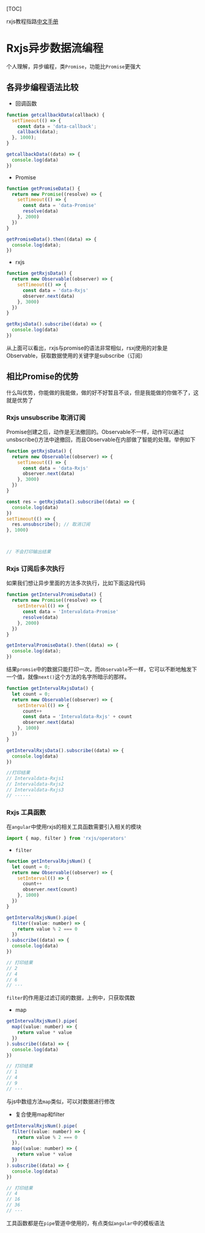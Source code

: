 [TOC]

rxjs教程指路[中文手册](https://cn.rx.js.org)

# Rxjs异步数据流编程

个人理解，异步编程，类`Promise`，功能比`Promise`更强大

## 各异步编程语法比较

- 回调函数

```js
function getcallbackData(callback) {
  setTimeout(() => {
    const data = 'data-callback';
    callback(data);
  }, 1000);
}

getcallbackData((data) => {
  console.log(data)
})
```

- Promise

```js
function getPromiseData() {
  return new Promise((resolve) => {
    setTimeout(() => {
      const data = 'data-Promise'
      resolve(data)
    }, 2000)
  })
}

getPromiseData().then((data) => {
  console.log(data);
})
```

- rxjs

```js
function getRxjsData() {
  return new Observable((observer) => {
    setTimeout(() => {
      const data = 'data-Rxjs'
      observer.next(data)
    }, 3000)
  })
}

getRxjsData().subscribe((data) => {
  console.log(data)
})
```

从上面可以看出，rxjs与promise的语法非常相似，rsxj使用的对象是Observable，获取数据使用的关键字是subscribe（订阅）

## 相比Promise的优势

什么叫优势，你能做的我能做，做的好不好暂且不谈，但是我能做的你做不了，这就是优势了

### Rxjs unsubscribe 取消订阅

Promise创建之后，动作是无法撤回的。Observable不一样，动作可以通过unsbscribe()方法中途撤回，而且Observable在内部做了智能的处理。举例如下

```js
function getRxjsData() {
  return new Observable((observer) => {
    setTimeout(() => {
      const data = 'data-Rxjs'
      observer.next(data)
    }, 3000)
  })
}

const res = getRxjsData().subscribe((data) => {
  console.log(data)
})
setTimeout(() => {
  res.unsubscribe(); // 取消订阅
}, 1000)



// 不会打印输出结果
```

### Rxjs 订阅后多次执行

如果我们想让异步里面的方法多次执行，比如下面这段代码

```js
function getIntervalPromiseData() {
  return new Promise((resolve) => {
    setInterval(() => {
      const data = 'Intervaldata-Promise'
      resolve(data)
    }, 2000)
  })
}

getIntervalPromiseData().then((data) => {
  console.log(data);
})
```

结果`promsie`中的数据只能打印一次，而`Observable`不一样，它可以不断地触发下一个值，就像`next()`这个方法的名字所暗示的那样。

```js
function getIntervalRxjsData() {
  let count = 0;
  return new Observable((observer) => {
    setInterval(() => {
      count++
      const data = 'Intervaldata-Rxjs' + count
      observer.next(data)
    }, 1000)
  })
}

getIntervalRxjsData().subscribe((data) => {
  console.log(data)
})

//打印结果
// Intervaldata-Rxjs1
// Intervaldata-Rxjs2
// Intervaldata-Rxjs3
// ······
```

### Rxjs 工具函数

在`angular`中使用rxjs的相关工具函数需要引入相关的模块

```js
import { map, filter } from 'rxjs/operators'
```

- `filter`

```js
function getIntervalRxjsNum() {
  let count = 0;
  return new Observable((observer) => {
    setInterval(() => {
      count++
      observer.next(count)
    }, 1000)
  })
}

getIntervalRxjsNum().pipe(
  filter((value: number) => {
    return value % 2 === 0
  })
).subscribe((data) => {
  console.log(data)
})

// 打印结果
// 2
// 4
// 6
// ···
```

`filter`的作用是过滤订阅的数据，上例中，只获取偶数 

- map

```js
getIntervalRxjsNum().pipe(
  map((value: number) => {
    return value * value
  })
).subscribe((data) => {
  console.log(data)
})

// 打印结果
// 1
// 4
// 9
// ···
```

与js中数组方法`map`类似，可以对数据进行修改

- 复合使用map和filter

```js
getIntervalRxjsNum().pipe(
  filter((value: number) => {
    return value % 2 === 0
  }),
  map((value: number) => {
    return value * value
  })
).subscribe((data) => {
  console.log(data)
})

// 打印结果
// 4
// 16
// 36
// ···
```

工具函数都是在`pipe`管道中使用的，有点类似`angular`中的模板语法
